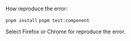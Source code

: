 How reproduce the error:

`pnpm install`
`pnpm test:component`

Select Firefox or Chrome for reproduce the error.